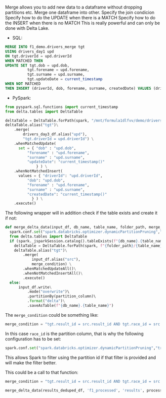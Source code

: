 Merge allows you to add new data to a dataframe without dropping partitions etc.
Merge one dataframe into other.
	Specify the join condicion
	Specify how to do the UPDATE when there is a MATCH
	Specify how to do the INSERT when there is no MATCH
This is really powerful and can only be done with Delta Lake.

* SQL:
```sql
MERGE INTO f1_demo.drivers_merge tgt
USING drivers_day1 upd
ON tgt.driverId = upd.driverId
WHEN MATCHED THEN
UPDATE SET tgt.dob = upd.dob,
          tgt.forename = upd.forename,
          tgt.surname = upd.surname,
          tgt.updateDate = current_timestamp
WHEN NOT MATCHED
THEN INSERT (driverId, dob, forename, surname, createdDate) VALUES (driverId, dob, forename, surname, current_timestamp)
```

* PySpark:

```python
from pyspark.sql.functions import current_timestamp
from delta.tables import DeltaTable

deltaTable = DeltaTable.forPath(spark, "/mnt/formula1dlfvv/demo/drivers_merge")
deltaTable.alias("tgt")\
	.merge(
		drivers_day3_df.alias("upd"),
		"tgt.driverId = upd.driverId") \
	.whenMatchedUpdate(
	  set = { "dob" : "upd.dob", 
		  "forename" : "upd.forename", 
		  "surname" : "upd.surname", 
		  "updateDate": "current_timestamp()" 
			  } ) \
	.whenNotMatchedInsert(
	  values = { "driverId": "upd.driverId",
		  "dob": "upd.dob",
		  "forename" : "upd.forename",
		  "surname" : "upd.surname",
		  "createdDate": "current_timestamp()"
			} ) \
	.execute()
```
The following wrapper will in addition check if the table exists and create it if not:


```python
def merge_delta_data(input_df, db_name, table_name, folder_path, merge_condition, partition_column):
  spark.conf.set("spark.databricks.optimizer.dynamicPartitionPruning","true")
  from delta.tables import DeltaTable
  if (spark._jsparkSession.catalog().tableExists(f"{db_name}.{table_name}")):
    deltaTable = DeltaTable.forPath(spark, f"{folder_path}/{table_name}")
    deltaTable.alias("tgt")\
		.merge(
	        input_df.alias("src"),
	        merge_condition) \
		.whenMatchedUpdateAll()\
		.whenNotMatchedInsertAll()\
		.execute()
  else: 
	  input_df.write\
		  .mode("overwrite")\ 
		  .partitionBy(partition_column)\ 
		  .format("delta")\
		  .saveAsTable(f"{db_name}.{table_name}")
```

The `merge_condition` could be something like:


```python
merge_condition = "tgt.result_id = src.result_id AND tgt.race_id = src.race_id"
```

In this case `race_id` is the partition column, that is why the following configuration has to be set:


```python
spark.conf.set("spark.databricks.optimizer.dynamicPartitionPruning","true")
```

This allows Spark to filter using the partition id if that filter is provided and will make the filter better.

This could be a call to that function:
```python
merge_condition = "tgt.result_id = src.result_id AND tgt.race_id = src.race_id"

merge_delta_data(results_deduped_df, 'f1_processed', 'results', processed_folder_path, merge_condition, 'race_id')
```